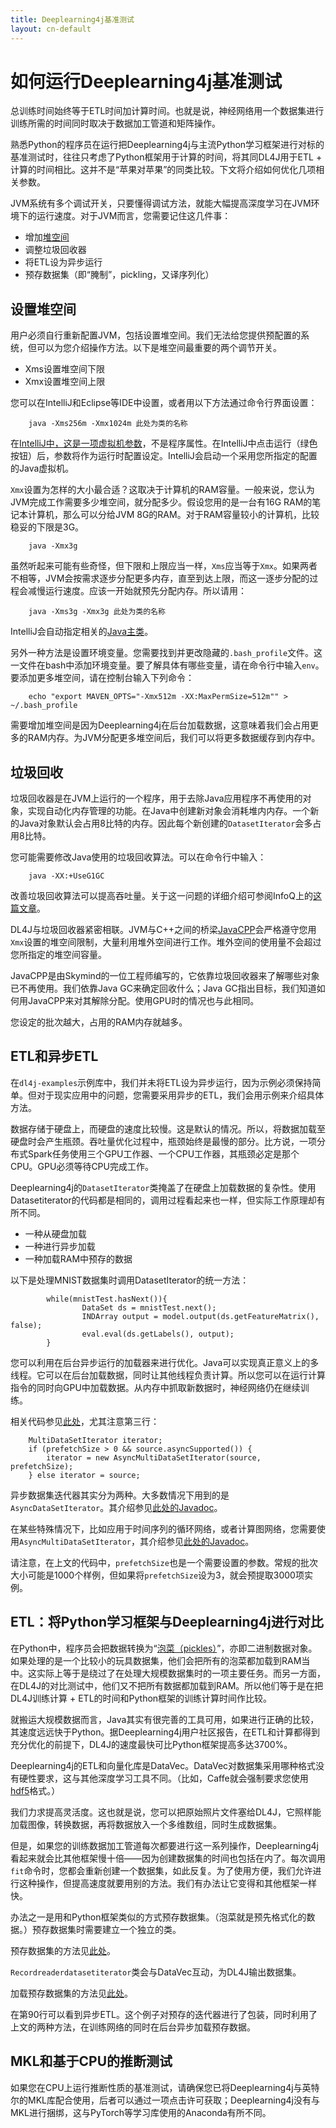 ```yaml
---
title: Deeplearning4j基准测试
layout: cn-default
---
```


# 如何运行Deeplearning4j基准测试

总训练时间始终等于ETL时间加计算时间。也就是说，神经网络用一个数据集进行训练所需的时间同时取决于数据加工管道和矩阵操作。 

熟悉Python的程序员在运行把Deeplearning4j与主流Python学习框架进行对标的基准测试时，往往只考虑了Python框架用于计算的时间，将其同DL4J用于ETL + 计算的时间相比。这并不是“苹果对苹果”的同类比较。下文将介绍如何优化几项相关参数。 

JVM系统有多个调试开关，只要懂得调试方法，就能大幅提高深度学习在JVM环境下的运行速度。对于JVM而言，您需要记住这几件事：

* 增加[堆空间](http://javarevisited.blogspot.com/2011/05/java-heap-space-memory-size-jvm.html)
* 调整垃圾回收器
* 将ETL设为异步运行
* 预存数据集（即“腌制”，pickling，又译序列化）

## 设置堆空间

用户必须自行重新配置JVM，包括设置堆空间。我们无法给您提供预配置的系统，但可以为您介绍操作方法。以下是堆空间最重要的两个调节开关。

* Xms设置堆空间下限
* Xmx设置堆空间上限

您可以在IntelliJ和Eclipse等IDE中设置，或者用以下方法通过命令行界面设置：

		java -Xms256m -Xmx1024m 此处为类的名称

在[IntelliJ中，这是一项虚拟机参数](https://www.jetbrains.com/help/idea/2016.3/setting-configuration-options.html)，不是程序属性。在IntelliJ中点击运行（绿色按钮）后，参数将作为运行时配置设定。IntelliJ会启动一个采用您所指定的配置的Java虚拟机。 

`Xmx`设置为怎样的大小最合适？这取决于计算机的RAM容量。一般来说，您认为JVM完成工作需要多少堆空间，就分配多少。假设您用的是一台有16G RAM的笔记本计算机，那么可以分给JVM 8G的RAM。对于RAM容量较小的计算机，比较稳妥的下限是3G。 

		java -Xmx3g

虽然听起来可能有些奇怪，但下限和上限应当一样，`Xms`应当等于`Xmx`。如果两者不相等，JVM会按需求逐步分配更多内存，直至到达上限，而这一逐步分配的过程会减慢运行速度。应该一开始就预先分配内存。所以请用： 

		java -Xms3g -Xmx3g 此处为类的名称

IntelliJ会自动指定相关的[Java主类](https://docs.oracle.com/javase/tutorial/getStarted/application/)。

另外一种方法是设置环境变量。您需要找到并更改隐藏的`.bash_profile`文件。这一文件在bash中添加环境变量。要了解具体有哪些变量，请在命令行中输入`env`。要添加更多堆空间，请在控制台输入下列命令：

		echo "export MAVEN_OPTS="-Xmx512m -XX:MaxPermSize=512m"" > ~/.bash_profile

需要增加堆空间是因为Deeplearning4j在后台加载数据，这意味着我们会占用更多的RAM内存。为JVM分配更多堆空间后，我们可以将更多数据缓存到内存中。 

## 垃圾回收

垃圾回收器是在JVM上运行的一个程序，用于去除Java应用程序不再使用的对象，实现自动化内存管理的功能。在Java中创建新对象会消耗堆内内存。一个新的Java对象默认会占用8比特的内存。因此每个新创建的`DatasetIterator`会多占用8比特。 

您可能需要修改Java使用的垃圾回收算法。可以在命令行中输入：

		java -XX:+UseG1GC

改善垃圾回收算法可以提高吞吐量。关于这一问题的详细介绍可参阅InfoQ上的[这篇文章](https://www.infoq.com/articles/Make-G1-Default-Garbage-Collector-in-Java-9)。

DL4J与垃圾回收器紧密相联。JVM与C++之间的桥梁[JavaCPP](https://github.com/bytedeco/javacpp)会严格遵守您用`Xmx`设置的堆空间限制，大量利用堆外空间进行工作。堆外空间的使用量不会超过您所指定的堆空间容量。 

JavaCPP是由Skymind的一位工程师编写的，它依靠垃圾回收器来了解哪些对象已不再使用。我们依靠Java GC来确定回收什么；Java GC指出目标，我们知道如何用JavaCPP来对其解除分配。使用GPU时的情况也与此相同。 

您设定的批次越大，占用的RAM内存就越多。 

## ETL和异步ETL

在`dl4j-examples`示例库中，我们并未将ETL设为异步运行，因为示例必须保持简单。但对于现实应用中的问题，您需要采用异步的ETL，我们会用示例来介绍具体方法。 

数据存储于硬盘上，而硬盘的速度比较慢。这是默认的情况。所以，将数据加载至硬盘时会产生瓶颈。吞吐量优化过程中，瓶颈始终是最慢的部分。比方说，一项分布式Spark任务使用三个GPU工作器、一个CPU工作器，其瓶颈必定是那个CPU。GPU必须等待CPU完成工作。 

Deeplearning4j的`DatasetIterator`类掩盖了在硬盘上加载数据的复杂性。使用Datasetiterator的代码都是相同的，调用过程看起来也一样，但实际工作原理却有所不同。 

* 一种从硬盘加载 
* 一种进行异步加载
* 一种加载RAM中预存的数据

以下是处理MNIST数据集时调用DatasetIterator的统一方法：

            while(mnistTest.hasNext()){
	                DataSet ds = mnistTest.next();
	                INDArray output = model.output(ds.getFeatureMatrix(), false);
	                eval.eval(ds.getLabels(), output);
            }

您可以利用在后台异步运行的加载器来进行优化。Java可以实现真正意义上的多线程。它可以在后台加载数据，同时让其他线程负责计算。所以您可以在运行计算指令的同时向GPU中加载数据。从内存中抓取新数据时，神经网络仍在继续训练。

相关代码参见[此处](https://github.com/eclipse/deeplearning4j/blob/master/deeplearning4j/deeplearning4j-scaleout/deeplearning4j-scaleout-parallelwrapper/src/main/java/org/deeplearning4j/parallelism/ParallelWrapper.java#L136)，尤其注意第三行：

        MultiDataSetIterator iterator;
        if (prefetchSize > 0 && source.asyncSupported()) {
            iterator = new AsyncMultiDataSetIterator(source, prefetchSize);
        } else iterator = source;

异步数据集迭代器其实分为两种。大多数情况下用到的是`AsyncDataSetIterator`。其介绍参见[此处的Javadoc](https://deeplearning4j.org/doc/org/deeplearning4j/datasets/iterator/AsyncDataSetIterator.html)。

在某些特殊情况下，比如应用于时间序列的循环网络，或者计算图网络，您需要使用`AsyncMultiDataSetIterator`，其介绍参见[此处的Javadoc](https://deeplearning4j.org/doc/org/deeplearning4j/datasets/iterator/AsyncMultiDataSetIterator.html)。

请注意，在上文的代码中，`prefetchSize`也是一个需要设置的参数。常规的批次大小可能是1000个样例，但如果将`prefetchSize`设为3，就会预提取3000项实例。

## ETL：将Python学习框架与Deeplearning4j进行对比

在Python中，程序员会把数据转换为“[泡菜（pickles）](https://docs.python.org/2/library/pickle.html)”，亦即二进制数据对象。如果处理的是一个比较小的玩具数据集，他们会把所有的泡菜都加载到RAM当中。这实际上等于是绕过了在处理大规模数据集时的一项主要任务。而另一方面，在DL4J的对比测试中，他们又不把所有数据都加载到RAM。所以他们等于是在把DL4J训练计算 + ETL的时间和Python框架的训练计算时间作比较。 

就搬运大规模数据而言，Java其实有很完善的工具可用，如果进行正确的比较，其速度远远快于Python。据Deeplearning4j用户社区报告，在ETL和计算都得到充分优化的前提下，DL4J的速度最快可比Python框架提高多达3700%。

Deeplearning4j的ETL和向量化库是DataVec。DataVec对数据集采用哪种格式没有硬性要求，这与其他深度学习工具不同。（比如，Caffe就会强制要求您使用[hdf5](https://support.hdfgroup.org/HDF5/)格式。）

我们力求提高灵活度。这也就是说，您可以把原始照片文件塞给DL4J，它照样能加载图像，转换数据，再将数据放入一个多维数组，同时生成数据集。 

但是，如果您的训练数据加工管道每次都要进行这一系列操作，Deeplearning4j看起来就会比其他框架慢十倍——因为创建数据集的时间也包括在内了。每次调用`fit`命令时，您都会重新创建一个数据集，如此反复。为了使用方便，我们允许进行这种操作，但提高速度就要用别的方法。我们有办法让它变得和其他框架一样快。 

办法之一是用和Python框架类似的方式预存数据集。（泡菜就是预先格式化的数据。）预存数据集时需要建立一个独立的类。

预存数据集的方法见[此处](https://github.com/eclipse/deeplearning4j-examples/blob/master/dl4j-examples/src/main/java/org/deeplearning4j/examples/misc/presave/PreSave.java)。

`Recordreaderdatasetiterator`类会与DataVec互动，为DL4J输出数据集。 

加载预存数据集的方法见[此处](https://github.com/eclipse/deeplearning4j-examples/blob/master/dl4j-examples/src/main/java/org/deeplearning4j/examples/misc/presave/LoadPreSavedLenetMnistExample.java)。

在第90行可以看到异步ETL。这个例子对预存的迭代器进行了包装，同时利用了上文的两种方法，在训练网络的同时在后台异步加载预存数据。 

## MKL和基于CPU的推断测试

如果您在CPU上运行推断性质的基准测试，请确保您已将Deeplearning4j与英特尔的MKL库配合使用，后者可以通过一项点击许可获取；Deeplearning4j没有与MKL进行捆绑，这与PyTorch等学习库使用的Anaconda有所不同。 
